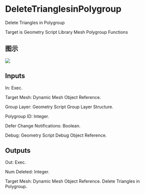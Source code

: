# DeleteTrianglesinPolygroup

Delete Triangles in Polygroup

Target is Geometry Script Library Mesh Polygroup Functions

## 图示

![]($-20221218-19123827.png)

## Inputs

In: Exec.

Target Mesh: Dynamic Mesh Object Reference.

Group Layer: Geometry Script Group Layer Structure.

Polygroup ID: Integer.

Defer Change Notifications: Boolean.

Debug: Geometry Script Debug Object Reference.  

## Outputs

Out: Exec.

Num Deleted: Integer.

Target Mesh: Dynamic Mesh Object Reference. Delete Triangles in Polygroup.


